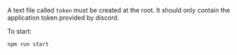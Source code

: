 A text file called `token` must be created at the root. It should only contain the application token provided by discord.

To start: 

```
npm run start
```